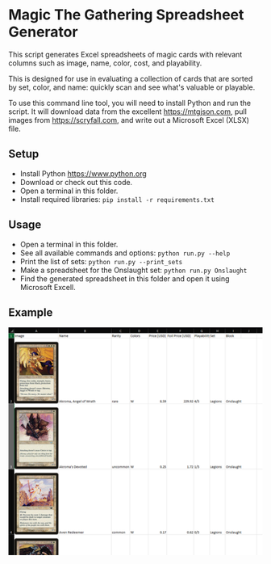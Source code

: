 # Magic The Gathering Spreadsheet Generator

This script generates Excel spreadsheets of magic cards with relevant columns such as image, name, color, cost, and playability.

This is designed for use in evaluating a collection of cards that are sorted by set, color, and name: quickly scan and see what's valuable or playable.

To use this command line tool, you will need to install Python and run the script. It will download data from the excellent https://mtgjson.com, pull images from https://scryfall.com, and write out a Microsoft Excel (XLSX) file.


## Setup
* Install Python https://www.python.org
* Download or check out this code.
* Open a terminal in this folder.
* Install required libraries: `pip install -r requirements.txt`

## Usage
* Open a terminal in this folder.
* See all available commands and options: `python run.py --help`
* Print the list of sets: `python run.py --print_sets`
* Make a spreadsheet for the Onslaught set: `python run.py Onslaught`
* Find the generated spreadsheet in this folder and open it using Microsoft Excell.

## Example
![example](example_output.png)